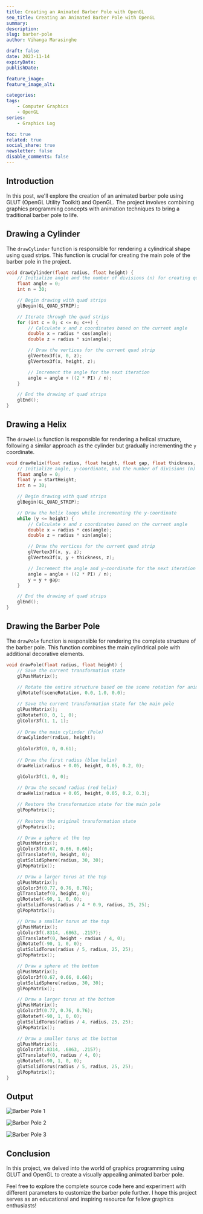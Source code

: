 ```yaml
---
title: Creating an Animated Barber Pole with OpenGL
seo_title: Creating an Animated Barber Pole with OpenGL
summary: 
description: 
slug: barber-pole
author: Vihanga Marasinghe

draft: false
date: 2023-11-14
expiryDate: 
publishDate: 

feature_image: 
feature_image_alt: 

categories:
tags:
    - Computer Graphics
    - OpenGL
series: 
    - Graphics Log

toc: true
related: true
social_share: true
newsletter: false
disable_comments: false
---
```


## Introduction

In this  post, we'll explore the creation of an animated barber pole using GLUT (OpenGL Utility Toolkit) and OpenGL. The project involves combining graphics programming concepts with animation techniques to bring a traditional barber pole to life. 

## Drawing a Cylinder

The `drawCylinder` function is responsible for rendering a cylindrical shape using quad strips. This function is crucial for creating the main pole of the barber pole in the project.

```c++
void drawCylinder(float radius, float height) {
    // Initialize angle and the number of divisions (n) for creating quad strips
    float angle = 0;
    int n = 30;

    // Begin drawing with quad strips
    glBegin(GL_QUAD_STRIP);

    // Iterate through the quad strips
    for (int c = 0; c <= n; c++) {
        // Calculate x and z coordinates based on the current angle
        double x = radius * cos(angle);
        double z = radius * sin(angle);

        // Draw the vertices for the current quad strip
        glVertex3f(x, 0, z);
        glVertex3f(x, height, z);

        // Increment the angle for the next iteration
        angle = angle + ((2 * PI) / n);
    }

    // End the drawing of quad strips
    glEnd();
}
```

## Drawing a Helix

The `drawHelix` function is responsible for rendering a helical structure, following a similar approach as the cylinder but gradually incrementing the `y` coordinate.

```c++
void drawHelix(float radius, float height, float gap, float thickness, float startHeight) {
    // Initialize angle, y-coordinate, and the number of divisions (n) for creating quad strips
    float angle = 0;
    float y = startHeight;
    int n = 30;

    // Begin drawing with quad strips
    glBegin(GL_QUAD_STRIP);

    // Draw the helix loops while incrementing the y-coordinate
    while (y <= height) {
        // Calculate x and z coordinates based on the current angle
        double x = radius * cos(angle);
        double z = radius * sin(angle);

        // Draw the vertices for the current quad strip
        glVertex3f(x, y, z);
        glVertex3f(x, y + thickness, z);

        // Increment the angle and y-coordinate for the next iteration
        angle = angle + ((2 * PI) / n);
        y = y + gap;
    }

    // End the drawing of quad strips
    glEnd();
}
```

## Drawing the Barber Pole

The `drawPole` function is responsible for rendering the complete structure of the barber pole. This function combines the main cylindrical pole with additional decorative elements.

``` c++
void drawPole(float radius, float height) {
    // Save the current transformation state
    glPushMatrix();
    
    // Rotate the entire structure based on the scene rotation for animation
    glRotatef(sceneRotation, 0.0, 1.0, 0.0);

    // Save the current transformation state for the main pole
    glPushMatrix();
    glRotatef(0, 0, 1, 0);
    glColor3f(1, 1, 1);
    
    // Draw the main cylinder (Pole)
    drawCylinder(radius, height);
    
    glColor3f(0, 0, 0.61);
    
    // Draw the first radius (blue helix)
    drawHelix(radius + 0.05, height, 0.05, 0.2, 0);

    glColor3f(1, 0, 0);
    
    // Draw the second radius (red helix)
    drawHelix(radius + 0.05, height, 0.05, 0.2, 0.3);

    // Restore the transformation state for the main pole
    glPopMatrix();
    
    // Restore the original transformation state
    glPopMatrix();

    // Draw a sphere at the top
    glPushMatrix();
    glColor3f(0.67, 0.66, 0.66);
    glTranslatef(0, height, 0);
    glutSolidSphere(radius, 30, 30);
    glPopMatrix();

    // Draw a larger torus at the top
    glPushMatrix();
    glColor3f(0.77, 0.76, 0.76);
    glTranslatef(0, height, 0);
    glRotatef(-90, 1, 0, 0);
    glutSolidTorus(radius / 4 * 0.9, radius, 25, 25);
    glPopMatrix();

    // Draw a smaller torus at the top
    glPushMatrix();
    glColor3f(.8314, .6863, .2157);
    glTranslatef(0, height - radius / 4, 0);
    glRotatef(-90, 1, 0, 0);
    glutSolidTorus(radius / 5, radius, 25, 25);
    glPopMatrix();

    // Draw a sphere at the bottom
    glPushMatrix();
    glColor3f(0.67, 0.66, 0.66);
    glutSolidSphere(radius, 30, 30);
    glPopMatrix();

    // Draw a larger torus at the bottom
    glPushMatrix();
    glColor3f(0.77, 0.76, 0.76);
    glRotatef(-90, 1, 0, 0);
    glutSolidTorus(radius / 4, radius, 25, 25);
    glPopMatrix();

    // Draw a smaller torus at the bottom
    glPushMatrix();
    glColor3f(.8314, .6863, .2157);
    glTranslatef(0, radius / 4, 0);
    glRotatef(-90, 1, 0, 0);
    glutSolidTorus(radius / 5, radius, 25, 25);
    glPopMatrix();
}
 ```
 ## Output

![Barber Pole 1 ](pole1.PNG)

![Barber Pole 2 ](pole2.PNG)

![Barber Pole 3 ](pole3.png)

 ## Conclusion

In this project, we delved into the world of graphics programming using GLUT and OpenGL to create a visually appealing animated barber pole.

Feel free to explore the complete source code here and experiment with different parameters to customize the barber pole further. I hope this project serves as an educational and inspiring resource for fellow graphics enthusiasts!

